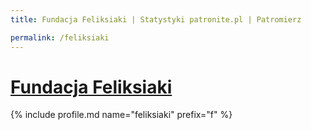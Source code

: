 ```yaml
---
title: Fundacja Feliksiaki | Statystyki patronite.pl | Patromierz

permalink: /feliksiaki
---
```


# [Fundacja Feliksiaki](https://patronite.pl/feliksiaki)

{% include profile.md name="feliksiaki" prefix="f" %}
